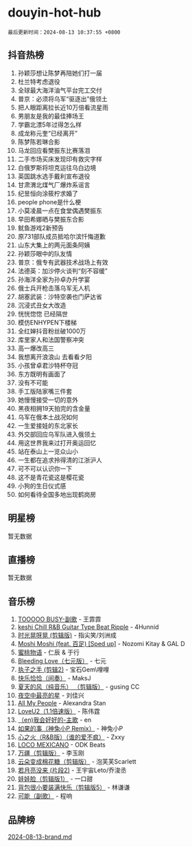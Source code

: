 # douyin-hot-hub

`最后更新时间：2024-08-13 10:37:55 +0800`

## 抖音热榜

1. 孙颖莎想让陈梦再陪她们打一届
1. 杜兰特考虑退役
1. 全球最大海洋油气平台完工交付
1. 普京：必须将乌军“驱逐出”俄领土
1. 把人眼距离拉长近10万倍看流星雨
1. 男朋友是我的最佳捧场王
1. 学霸北漂5年过得怎么样
1. 成龙称元奎“已经离开”
1. 陈梦陈若琳合影
1. 马龙回应看樊振东比赛落泪
1. 二手市场买床发现印有救灾字样
1. 白俄罗斯将坦克运往乌白边境
1. 英国跳水选手戴利宣布退役
1. 甘肃渭北煤气厂爆炸系谣言
1. 纪昱恒向涂筱柠求婚了
1. people phone是什么梗
1. 小莫凌晨一点在食堂偶遇樊振东
1. 早田希娜晒与樊振东合影
1. 鱿鱼游戏2新预告
1. 原731部队成员抵哈尔滨忏悔道歉
1. 山东大集上的两元面条阿姨
1. 孙颖莎眼中的队友情
1. 普京：俄专有武器技术战场上有效
1. 法德英：加沙停火谈判“刻不容缓”
1. 孙海洋全家为孙卓办升学宴
1. 俄士兵开枪击落乌军无人机
1. 胡塞武装：沙特空袭也门萨达省
1. 沉浸式丑女大改造
1. 恍恍惚惚 已经隔世
1. 模仿ENHYPEN下楼梯
1. 全红婵抖音粉丝破1000万
1. 库里家人和法国警察冲突
1. 高一爆改高三
1. 我想离开浪浪山 去看看夕阳
1. 小孩曾卓君沙特杯夺冠
1. 东方既明有画面了
1. 没有不可能
1. 手工版陆家嘴三件套
1. 她慢慢接受一切的意外
1. 黑夜相拥19天拍完的含金量
1. 乌军在俄本土战况如何
1. 一生爱接娃的东北家长
1. 外交部回应乌军队进入俄领土
1. 用这世界我来过打开奥运回忆
1. 站在泰山上一览众山小
1. 一生都在追求拎得清的江浙沪人
1. 可不可以认识你一下
1. 这不是青花瓷这是樱花瓷
1. 小狗的生日仪式感
1. 如何看待全国多地出现鹤岗房

## 明星榜

暂无数据

## 直播榜

暂无数据

## 音乐榜

1. [TOOOOO BUSY-副歌](https://sf3-cdn-tos.douyinstatic.com/obj/tos-cn-ve-2774/o0fmjGZetNDjSM5EimFs2QlzBg30YgByJMRQrC) - 王霏霏
1. [keshi Chill R&B Guitar Type Beat Ripple](https://sf5-hl-cdn-tos.douyinstatic.com/obj/tos-cn-ve-2774/okQIfmitAB3HpgZQo0YCEFEACcDhQngn0fkFIC) - 4Hunnid
1. [时光晃呀晃 (剪辑版)](https://sf3-cdn-tos.douyinstatic.com/obj/tos-cn-ve-2774/o8ACeQem3gwI1x3GIYGAfKG0LJebKFRJDwRwyW) - 指尖笑/刘洲成
1. [Moshi Moshi (feat. 百足) [Sped up]](https://sf3-cdn-tos.douyinstatic.com/obj/tos-cn-ve-2774/ocCPFQcXJLeroaIdQLIGAoeeYM3OAUYGDguHXz) - Nozomi Kitay & GAL D
1. [蜜桃物语](https://sf5-hl-cdn-tos.douyinstatic.com/obj/tos-cn-ve-2774/oIhOSCZtIACtYU4XQkngiW9kCBfVD1Fz9IYeqL) - 仁辰 & 于行
1. [Bleeding Love（七元版）](https://sf5-hl-cdn-tos.douyinstatic.com/obj/tos-cn-ve-2774/oEgC9eZFHQ1MfSRnrfkzFp8AayDWqAQMABBgUs) - 七元
1. [执子之手 (剪辑2)](https://sf3-cdn-tos.douyinstatic.com/obj/tos-cn-ve-2774/oUoZLQjCc31XzqsBnBQUNgeKtYPBcgbFDwtfcu) - 宝石Gem\哩哩
1. [快乐恰恰（间奏）](https://sf5-hl-cdn-tos.douyinstatic.com/obj/tos-cn-ve-2774/oMesum3HvWQXJxuMFeVYzf54o2QzH5aEBPOCAn) - MaksJ
1. [夏天的风（纯音乐） （剪辑版）](https://sf5-hl-cdn-tos.douyinstatic.com/obj/tos-cn-ve-2774/oUzLjBZZFQAoNRmGokEeD5zfQCObp6UeFAnTa6) - gusing CC
1. [夜空中最亮的星](https://sf5-hl-cdn-tos.douyinstatic.com/obj/tos-cn-ve-2774/o4IfgGwqqnFeXEMGaS8JBzJAdayAaCeoxqbjCD) - 刘佳兴
1. [All My People](https://sf5-hl-cdn-tos.douyinstatic.com/obj/tos-cn-ve-2774/c7773e6b7c3f4bd9b26cd85b0cfa4eff) - Alexandra Stan
1. [LoveU2（1.1倍速版）](https://sf5-hl-cdn-tos.douyinstatic.com/obj/tos-cn-ve-2774/oQMeDffLaEmgMwgCOEMAFCI6INzoFPgWdD0rsa) - 陈伟霆
1. [（en)我会好好的-主歌](https://sf5-hl-cdn-tos.douyinstatic.com/obj/tos-cn-ve-2774/oUrYpIdrvCbA8m8yAZjbMWjUkL6tiinWMkBTs) - en
1. [如果的事（神兔小P Remix）](https://sf5-hl-cdn-tos.douyinstatic.com/obj/tos-cn-ve-2774/okHtAffz3g4ZB0BMQn9iC9BC6AciI3xCmgQTqt) - 神兔小P
1. [心之火（R&B版）（谁的爱不疯）](https://sf3-cdn-tos.douyinstatic.com/obj/tos-cn-ve-2774/okemkEDaIBBE3OosftCgMxlFkLQZRw37t36ZQv) - Zxxy
1. [LOCO MEXICANO](https://sf5-hl-cdn-tos.douyinstatic.com/obj/tos-cn-ve-2774/owxVoxJorA4ILBfsMAjU6t7O1xW9w0tS7EYzh6) - ODK Beats
1. [万疆（剪辑版）](https://sf3-cdn-tos.douyinstatic.com/obj/tos-cn-ve-2774/ooG7oVgFlDTelKCjCsTTobQvbdtj1BBQXnfZd8) - 李玉刚
1. [云朵变成棉花糖（剪辑版）](https://sf3-cdn-tos.douyinstatic.com/obj/tos-cn-ve-2774/o8LC84GQLALFfXeyJmh8KE61byVQYMMeAZLfEI) - 泡芙芙Scarlett
1. [若月亮没来 (片段2)](https://sf3-cdn-tos.douyinstatic.com/obj/tos-cn-ve-2774/ocQavLLjkCOeDxGyYeIMGgNAIwJ0QXE1Ve3Fzv) - 王宇宙Leto/乔浚丞
1. [娃娃脸（剪辑版1）](https://sf5-hl-cdn-tos.douyinstatic.com/obj/tos-cn-ve-2774/oIimSCgQoNUePTAZ1Ba7TeADY4KetGYsVFeaaB) - 一口甜
1. [背包很小要装满快乐（剪辑版5）](https://sf3-cdn-tos.douyinstatic.com/obj/tos-cn-ve-2774/oUqSJIiBjw2pxsBAiQRmkbZGJrlGCMBPpIW90) - 林谦谦
1. [可能（副歌）](https://sf3-cdn-tos.douyinstatic.com/obj/tos-cn-ve-2774/cde1731888894259b333569393c2fb51) - 程响

## 品牌榜

[2024-08-13-brand.md](2024-08-13-brand.md)
